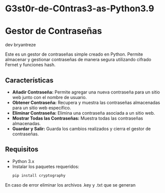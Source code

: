 # G3st0r-de-C0ntras3-as-Python3.9
# Gestor de Contraseñas
dev bryantreze

Este es un gestor de contraseñas simple creado en Python. Permite almacenar y gestionar contraseñas de manera segura utilizando cifrado Fernet y funciones hash.

## Características

- **Añadir Contraseña:** Permite agregar una nueva contraseña para un sitio web junto con el nombre de usuario.
- **Obtener Contraseña:** Recupera y muestra las contraseñas almacenadas para un sitio web específico.
- **Eliminar Contraseña:** Elimina una contraseña asociada a un sitio web.
- **Mostrar Todas las Contraseñas:** Muestra todas las contraseñas almacenadas.
- **Guardar y Salir:** Guarda los cambios realizados y cierra el gestor de contraseñas.

## Requisitos

- Python 3.x
- Instalar los paquetes requeridos:
  ```bash
  pip install cryptography


En caso de error eliminar los archivos .key y .txt que se generan
